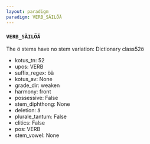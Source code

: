 ```yaml
---
layout: paradigm
paradigm: VERB_SÄILÖÄ
---
```

### ` VERB_SÄILÖÄ `

The ö stems have no stem variation: Dictionary class52ö
* kotus_tn: 52
* upos: VERB
* suffix_regex: öä
* kotus_av: None
* grade_dir: weaken
* harmony: front
* possessive: False
* stem_diphthong: None
* deletion: ä
* plurale_tantum: False
* clitics: False
* pos: VERB
* stem_vowel: None
